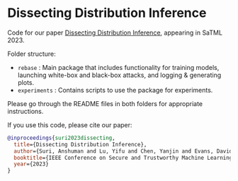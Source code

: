 # Dissecting Distribution Inference

Code for our paper [Dissecting Distribution Inference](https://arxiv.org/pdf/2212.07591.pdf), appearing in SaTML 2023.

Folder structure:

- `rebase` : Main package that includes functionality for training models, launching white-box and black-box attacks, and logging & generating plots.
- `experiments` : Contains scripts to use the package for experiments.

Please go through the README files in both folders for appropriate instructions.

If you use this code, please cite our paper:

```bibtex
@inproceedings{suri2023dissecting,
  title={Dissecting Distribution Inference},
  author={Suri, Anshuman and Lu, Yifu and Chen, Yanjin and Evans, David},
  booktitle={IEEE Conference on Secure and Trustworthy Machine Learning (SaTML)},
  year={2023}
}
```
